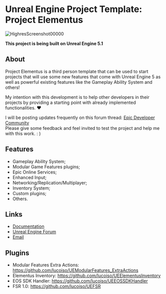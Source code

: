 # Unreal Engine Project Template: Project Elementus

![HighresScreenshot00000](https://user-images.githubusercontent.com/77353979/171550569-09dc7c78-c921-4b60-92a1-0a50b9e8ccca.png)

**This project is being built on Unreal Engine 5.1**

## About

Project Elementus is a third person template that can be used to start projects that will use some new features that come with Unreal Engine 5 as well as powerful existing features like the Gameplay Ability System and others!

My intention with this development is to help other developers in their projects by providing a starting point with already implemented functionalities. ❤️

I will be posting updates frequently on this forum thread: [Epic Developer Community](https://forums.unrealengine.com/t/project-elementus-custom-tps-template-w-extra-features/273595)  
Please give some feedback and feel invited to test the project and help me with this work. : )

## Features

* Gameplay Ability System;
* Modular Game Features plugins;
* Epic Online Services;
* Enhanced Input;
* Networking/Replication/Multiplayer;
* Inventory System;
* Custom plugins;
* Others.

## Links
* [Documentation](https://github.com/lucoiso/UEProject_Elementus/wiki)
* [Unreal Engine Forum](https://forums.unrealengine.com/t/project-elementus-custom-tps-template-w-extra-features/273595)
* [Email](mailto:contatolukevboas@gmail.com)  

## Plugins
* Modular Features Extra Actions: https://github.com/lucoiso/UEModularFeatures_ExtraActions
* Elementus Inventory: https://github.com/lucoiso/UEElementusInventory
* EOS SDK Handler: https://github.com/lucoiso/UEEOSSDKHandler
* FSR 1.0: https://github.com/lucoiso/UEFSR

